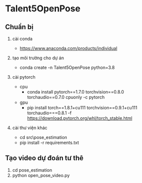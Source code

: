 # Talent5OpenPose

## Chuẩn bị 
1. cài conda
    - https://www.anaconda.com/products/individual
    
2. tạo môi trường cho dự án
    - conda create -n Talent5OpenPose python=3.8
    
3. cài pytorch
    - cpu  
      - conda install pytorch==1.7.0 torchvision==0.8.0 torchaudio==0.7.0 cpuonly -c pytorch
   - gpu
      - pip install torch==1.8.1+cu111 torchvision==0.9.1+cu111 torchaudio===0.8.1 -f https://download.pytorch.org/whl/torch_stable.html

   
4. cài thư viện khác
   - cd src\pose_estimation
   - pip install -r requirements.txt
   
## Tạo video dự đoán tư thê
1. cd pose_estimation
2. python open_pose_video.py